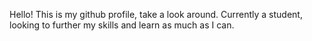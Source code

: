 Hello! This is my github profile, take a look around. 
Currently a student, looking to further my skills and learn as much as I can.

<!---
doofydoofydoofy/doofydoofydoofy is a ✨ special ✨ repository because its `README.md` (this file) appears on your GitHub profile.
You can click the Preview link to take a look at your changes.
--->
